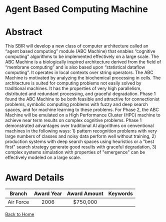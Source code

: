 
Agent Based Computing Machine
=============================

# Abstract


This SBIR will develop a new class of computer architecture called an “agent based computing” module (ABC Machine) that enables “cognitive computing” algorithms to be implemented effectively on a large scale. The ABC Machine is a biologically inspired architecture derived from the field of “membrane computing” and is also based upon “statistical dataflow computing”. It operates in local contexts over string operators.  The ABC Machine  is motivated by analyzing the biochemical processing in cells.  The architecture is suited for computing problems not easily solved by traditional machines. It has the properties of very high parallelism, distributed and redundant processing, and graceful degradation.  Phase 1 found the ABC Machine to be both feasible and attractive for connectionist problems, symbolic computing problems with fuzzy and deep search spaces, and for machine learning to these problems.   For Phase 2, the ABC Machine will be emulated on a High Performance Cluster (HPC) machine to achieve near term results on complex cognitive problems.  Phase 1 demonstrated advantages over traditional AI algorithms on cenventional machines in the following ways:  1)  pattern recognition problems with very large numbers of classes and noisy data perform well without training,  2) production systems with deep search spaces using heuristics or a "best first" search strategy generate good results with graceful degradation,  3) complex systems simulation with properties of "emergence" can be effectively modeled on a large scale.  

# Award Details

|Branch|Award Year|Award Amount|Keywords|
| :---: | :---: | :---: | :---: |
|Air Force|2006|$750,000||
  
  


[Back to Home](https://github.com/chrischow/dod_sbir_awards#1285)